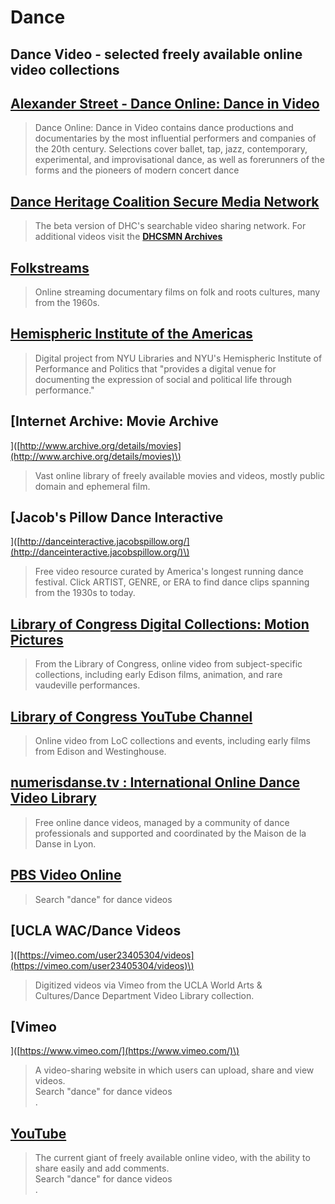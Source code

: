 # Dance

## Dance Video - selected freely available online video collections

## [Alexander Street - Dance Online: Dance in Video](https://legacy.gitbook.com/book/broome-library/performing-arts-guide/edit#)

> Dance Online: Dance in Video contains dance productions and documentaries by the most influential performers and companies of the 20th century. Selections cover ballet, tap, jazz, contemporary, experimental, and improvisational dance, as well as forerunners of the forms and the pioneers of modern concert dance

## [Dance Heritage Coalition Secure Media Network](http://danceheritage.org/index.html)

> The beta version of DHC's searchable video sharing network.  For additional videos visit the [**DHCSMN Archives**](http://archive.danceheritage.org/)

## [Folkstreams](http://www.folkstreams.net/)

> Online streaming documentary films on folk and roots cultures, many from the 1960s.

## [Hemispheric Institute of the Americas](http://hidvl.nyu.edu/)

> Digital project from NYU Libraries and NYU's Hemispheric Institute of Performance and Politics that "provides a digital venue for documenting the expression of social and political life through performance."

## \[Internet Archive: Movie Archive

\]\([http://www.archive.org/details/movies](http://www.archive.org/details/movies)\)

> Vast online library of freely available movies and videos, mostly public domain and ephemeral film.

## \[Jacob's Pillow Dance Interactive

\]\([http://danceinteractive.jacobspillow.org/](http://danceinteractive.jacobspillow.org/)\)

> Free video resource curated by America's longest running dance festival. Click ARTIST, GENRE, or ERA to find dance clips spanning from the 1930s to today.

## [Library of Congress Digital Collections: Motion Pictures](https://www.loc.gov/collections/?fa=original-format:film,+video)

> From the Library of Congress, online video from subject-specific collections, including early Edison films, animation, and rare vaudeville performances.

## [Library of Congress YouTube Channel](http://www.youtube.com/user/LibraryOfCongress)

> Online video from LoC collections and events, including early films from Edison and Westinghouse.

## [numerisdanse.tv : International Online Dance Video Library](http://numeridanse.tv/en)

> Free online dance videos, managed by a community of dance professionals and supported and coordinated by the Maison de la Danse in Lyon.

## [PBS Video Online](http://www.pbs.org/video/)

> Search "dance" for dance videos

## \[UCLA WAC/Dance Videos

\]\([https://vimeo.com/user23405304/videos](https://vimeo.com/user23405304/videos)\)

> Digitized videos via Vimeo from the UCLA World Arts & Cultures/Dance Department Video Library collection.

## \[Vimeo

\]\([https://www.vimeo.com/](https://www.vimeo.com/)\)

> A video-sharing website in which users can upload, share and view videos.  
>  Search "dance" for dance videos  
> .

## [YouTube](http://www.youtube.com/)

> The current giant of freely available online video, with the ability to share easily and add comments.  
>  Search "dance" for dance videos  
> .



